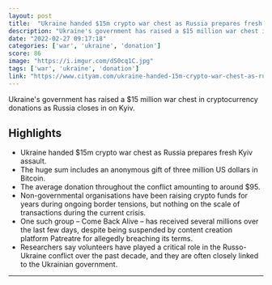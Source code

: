 ```yaml
---
layout: post
title:  "Ukraine handed $15m crypto war chest as Russia prepares fresh Kyiv assault"
description: "Ukraine's government has raised a $15 million war chest in cryptocurrency donations as Russia closes in on Kyiv."
date: "2022-02-27 09:17:18"
categories: ['war', 'ukraine', 'donation']
score: 86
image: "https://i.imgur.com/dS0cq1C.jpg"
tags: ['war', 'ukraine', 'donation']
link: "https://www.cityam.com/ukraine-handed-15m-crypto-war-chest-as-russia-prepares-fresh-kyiv-assault/"
---
```


Ukraine's government has raised a $15 million war chest in cryptocurrency donations as Russia closes in on Kyiv.

## Highlights

- Ukraine handed $15m crypto war chest as Russia prepares fresh Kyiv assault.
- The huge sum includes an anonymous gift of three million US dollars in Bitcoin.
- The average donation throughout the conflict amounting to around $95.
- Non-governmental organisations have been raising crypto funds for years during ongoing border tensions, but nothing on the scale of transactions during the current crisis.
- One such group – Come Back Alive – has received several millions over the last few days, despite being suspended by content creation platform Patreatre for allegedly breaching its terms.
- Researchers say volunteers have played a critical role in the Russo-Ukraine conflict over the past decade, and they are often closely linked to the Ukrainian government.

---
